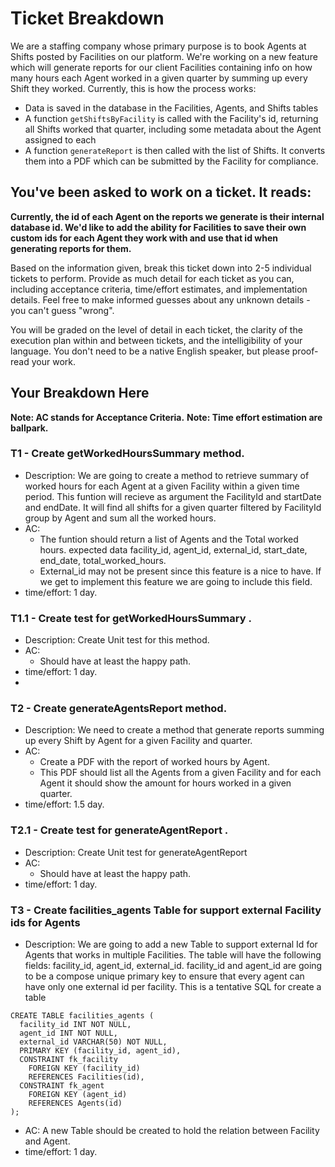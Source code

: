 # Ticket Breakdown
We are a staffing company whose primary purpose is to book Agents at Shifts posted by Facilities on our platform. We're working on a new feature which will generate reports for our client Facilities containing info on how many hours each Agent worked in a given quarter by summing up every Shift they worked. Currently, this is how the process works:

- Data is saved in the database in the Facilities, Agents, and Shifts tables
- A function `getShiftsByFacility` is called with the Facility's id, returning all Shifts worked that quarter, including some metadata about the Agent assigned to each
- A function `generateReport` is then called with the list of Shifts. It converts them into a PDF which can be submitted by the Facility for compliance.

## You've been asked to work on a ticket. It reads:

**Currently, the id of each Agent on the reports we generate is their internal database id. We'd like to add the ability for Facilities to save their own custom ids for each Agent they work with and use that id when generating reports for them.**


Based on the information given, break this ticket down into 2-5 individual tickets to perform. Provide as much detail for each ticket as you can, including acceptance criteria, time/effort estimates, and implementation details. Feel free to make informed guesses about any unknown details - you can't guess "wrong".


You will be graded on the level of detail in each ticket, the clarity of the execution plan within and between tickets, and the intelligibility of your language. You don't need to be a native English speaker, but please proof-read your work.

## Your Breakdown Here

**Note: AC stands for Acceptance Criteria.**
**Note: Time effort estimation are ballpark.**

### T1 - Create getWorkedHoursSummary method. 
- Description: We are going to create a method to retrieve summary of worked hours for each Agent at a given Facility within a given time period.
  This funtion will recieve as argument the FacilityId and startDate and endDate. It will find all shifts for a given quarter filtered by FacilityId group by Agent and sum all the worked hours.
- AC: 
  - The funtion should return a list of Agents and the Total worked hours. expected data facility_id, agent_id, external_id, start_date, end_date, total_worked_hours.
  - External_id may not be present since this feature is a nice to have. If we get to implement this feature we are going to include this field. 
- time/effort: 1 day.
  
### T1.1 - Create test for getWorkedHoursSummary . 
- Description: Create Unit test for this method.
- AC: 
  - Should have at least the happy path.
- time/effort: 1 day.
- 

### T2 - Create generateAgentsReport method. 
- Description: We need to create a method that generate reports summing up every Shift by Agent for a given Facility and quarter.
- AC: 
  - Create a PDF with the report of worked hours by Agent.
  - This PDF should list all the Agents from a given Facility and for each Agent it should show the amount for hours worked in a given quarter.
- time/effort: 1.5 day.

### T2.1 - Create test for generateAgentReport . 
- Description: Create Unit test for generateAgentReport
- AC: 
  - Should have at least the happy path.
- time/effort: 1 day.
    
### T3 - Create facilities_agents Table for support external Facility ids for Agents
- Description: We are going to add a new Table to support external Id for Agents that works in multiple Facilities. The table will have the following fields: facility_id, agent_id, external_id.
facility_id and agent_id are going to be a compose unique primary key to ensure that every agent can have only one external id per facility.
This is a tentative SQL for create a table

```
CREATE TABLE facilities_agents (
  facility_id INT NOT NULL,
  agent_id INT NOT NULL,
  external_id VARCHAR(50) NOT NULL,
  PRIMARY KEY (facility_id, agent_id),
  CONSTRAINT fk_facility
    FOREIGN KEY (facility_id)
    REFERENCES Facilities(id),
  CONSTRAINT fk_agent
    FOREIGN KEY (agent_id)
    REFERENCES Agents(id)
);
```
- AC:
  A new Table should be created to hold the relation between Facility and Agent.
- time/effort: 1 day.   